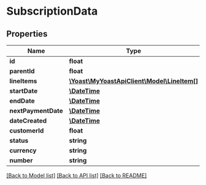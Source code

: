 # SubscriptionData

## Properties
Name | Type | Description | Notes
------------ | ------------- | ------------- | -------------
**id** | **float** |  | 
**parentId** | **float** |  | 
**lineItems** | [**\Yoast\MyYoastApiClient\Model\LineItem[]**](LineItem.md) |  | 
**startDate** | [**\DateTime**](\DateTime.md) |  | 
**endDate** | [**\DateTime**](\DateTime.md) |  | [optional] 
**nextPaymentDate** | [**\DateTime**](\DateTime.md) |  | [optional] 
**dateCreated** | [**\DateTime**](\DateTime.md) |  | 
**customerId** | **float** |  | 
**status** | **string** |  | 
**currency** | **string** |  | 
**number** | **string** |  | 

[[Back to Model list]](../README.md#documentation-for-models) [[Back to API list]](../README.md#documentation-for-api-endpoints) [[Back to README]](../README.md)


